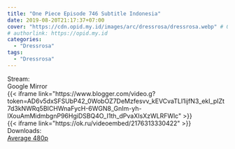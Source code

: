 ```yaml
---
title: "One Piece Episode 746 Subtitle Indonesia"
date: 2019-08-20T21:17:37+07:00
cover: "https://cdn.opid.my.id/images/arc/dressrosa/dressrosa.webp" # Optional, cover
# authorlink: https://opid.my.id
categories:
  - "Dressrosa"
tags:
  - "Dressrosa"
---
```

<div class="ui menu violet borderless inverted">
  <div class="header item active">
        Stream:
    </div>
  <a class="active item" data-tab="google">
    <i class="google drive icon"></i> Google
  </a>
  <a class="item nounderline" data-tab="mirror">
    <i class="odnoklassniki icon"></i> Mirror
  </a>
</div>
<div class="ui bottom attached tab segment active" style="border:0 !important;" data-tab="google">
{{< iframe link="https://www.blogger.com/video.g?token=AD6v5dxSFSUbP42_0WobOZ7DeMzfesvv_kEVCvaTLI1ijfN3_ekI_pIZt7d3kNWRq5BICHWnaFycH-6WGN8_GnIm-yh-lXouAmMidmbgnP96HgiDSBQ4O_I1th_dPvaXIsXzWLRFWlc" >}}
</div>
<div class="ui bottom attached tab segment" style="border:0 !important;" data-tab="mirror">
{{< iframe link="https://ok.ru/videoembed/2176313330422" >}}
</div>
<div class="ui menu violet borderless inverted">
  <div class="header item active">
        Downloads:
    </div>
  <a class="item nounderline" href="https://ouo.io/ukJ4dSt" target="_blank" rel="dofollow"><i class="google drive icon"></i>
    Average 480p</a>
</div>